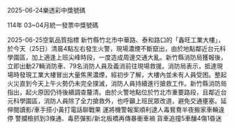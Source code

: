 
2025-06-24樂透彩中獎號碼

                                
114年 03~04月統一發票中獎號碼
                             
2025-06-25空氣品質指標
                              新竹縣竹北市中華路、泰和路口的「鑫旺工業大樓」，於今天（25日）清晨4點左右發生火警，現場濃煙不斷竄出，由於地點鄰近台元科學園區，加上適逢上班尖峰時段，一度造成周邊交通大亂。新竹縣消防局獲報後，立即出動27輛消防車、79名消防人員及義消前往現場救援。消防局表示，抵達現場時發現工業大樓冒出大量焦黑濃煙，經初步了解，大樓內並未有人員受困。整起火災直到今天上午火勢仍未完全撲滅，消防人員持續進行搶救工作。新竹縣消防局指出，起火原因仍待後續調查釐清。由於火警地點位於竹北市重要路段，且鄰近台元科學園區，消防人員除了全力搶救外，也呼籲上班民眾改道，避免交通壅塞。延伸閱讀影/車手搭小黃打電話聊戰果 運將機警報案順利逮人毒鴛鴦半夜搬家車輛違停 警攔檢抓到3條通、毒菸彈影/新北板橋再傳暴衝車禍 貨車追撞5車釀4傷1昏迷
